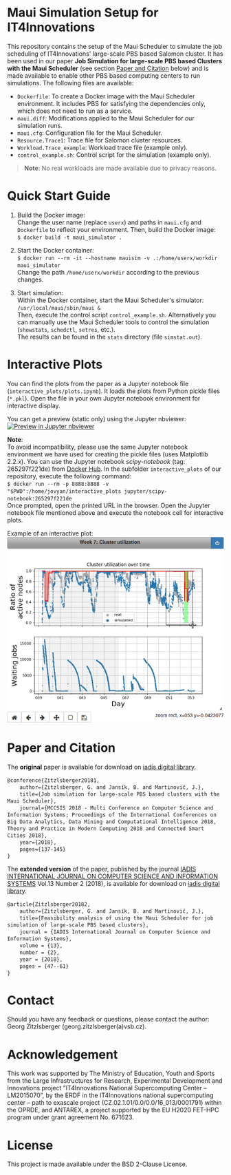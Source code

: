 # Maui Simulation Setup for IT4Innovations
This repository contains the setup of the Maui Scheduler to simulate the job scheduling of IT4Innovations' large-scale PBS based Salomon cluster. It has been used in our paper **Job Simulation for large-scale PBS based Clusters with the Maui Scheduler** (see section [Paper and Citation](#paper-and-citation) below) and is made available to enable other PBS based computing centers to run simulations. The following files are available:
- `Dockerfile`: To create a Docker image with the Maui Scheduler environment. It includes PBS for satisfying the dependencies only, which does not need to run as a service.
- `maui.diff`: Modifications applied to the Maui Scheduler for our simulation runs.
- `maui.cfg`: Configuration file for the Maui Scheduler.
- `Resource.Trace1`: Trace file for Salomon cluster resources.
- `Workload.Trace_example`: Workload trace file (example only).
- `control_example.sh`: Control script for the simulation (example only).

> **Note**: No real workloads are made available due to privacy reasons.

# Quick Start Guide

1. Build the Docker image:  
Change the user name (replace `userx`) and paths in `maui.cfg` and `Dockerfile` to reflect your environment. Then, build the Docker image:  
`$ docker build -t maui_simulator .`

2. Start the Docker container:  
`$ docker run --rm -it --hostname mauisim -v .:/home/userx/workdir maui_simulator`  
Change the path `/home/userx/workdir` according to the previous changes.

3. Start simulation:  
Within the Docker container, start the Maui Scheduler's simulator:  
`/usr/local/maui/sbin/maui &`  
Then, execute the control script `control_example.sh`. Alternatively you can manually use the Maui Scheduler tools to control the simulation (`showstats`, `schedctl`, `setres`, etc.).  
The results can be found in the `stats` directory (file `simstat.out`).

# Interactive Plots
You can find the plots from the paper as a Jupyter notebook file (`interactive_plots/plots.ipynb`). It loads the plots from Python pickle files (`*.pkl`). Open the file in your own Jupyter notebook environment for interactive display.  
  
You can get a preview (static only) using the Jupyter nbviewer:  
[<img src="https://nbviewer.jupyter.org/static/img/nav_logo.svg" width="150" alt="Preview in Jupyter nbviewer">](https://nbviewer.jupyter.org/github/It4innovations/Maui-Simulation/blob/master/interactive_plots/plots.ipynb)  
  
**Note**:  
To avoid incompatibility, please use the same Jupyter notebook environment we have used for creating the pickle files (uses Matplotlib 2.2.x). You can use the Jupyter notebook *scipy-notebook* (tag: 265297f221de) from [Docker Hub](https://hub.docker.com/r/jupyter/scipy-notebook/). In the subfolder `interactive_plots` of our repository, execute the following command:  
`$ docker run --rm -p 8888:8888 -v "$PWD":/home/jovyan/interactive_plots jupyter/scipy-notebook:265297f221de`  
Once prompted, open the printed URL in the browser. Open the Jupyter notebook file mentioned above and execute the notebook cell for interactive plots.  
  
Example of an interactive plot:  
![Alt text](images/interactive_plot_example.png?raw=true "Example of an interactive plot (cluster utilization of week 7)")

# Paper and Citation
The **original** paper is available for download on [iadis digital library](http://www.iadisportal.org/digital-library/job-simulation-for-large-scale-pbs-based-clusters-with-the-maui-scheduler).

    @conference{Zitzlsberger20181,
        author={Zitzlsberger, G. and Jansík, B. and Martinovič, J.},
        title={Job simulation for large-scale PBS based clusters with the Maui Scheduler},
        journal={MCCSIS 2018 - Multi Conference on Computer Science and Information Systems; Proceedings of the International Conferences on Big Data Analytics, Data Mining and Computational Intelligence 2018, Theory and Practice in Modern Computing 2018 and Connected Smart Cities 2018},
        year={2018},
        pages={137-145}
    }
  
The **extended version** of the paper, published by the journal [IADIS INTERNATIONAL JOURNAL ON COMPUTER SCIENCE AND INFORMATION SYSTEMS](http://www.iadisportal.org/ijcsis/) Vol.13 Number 2 (2018), is available for download on [iadis digital library](http://www.iadisportal.org/ijcsis/papers/2018130204.pdf).

    @article{Zitzlsberger20182,
        author={Zitzlsberger, G. and Jansík, B. and Martinovič, J.},
        title={Feasibility analysis of using the Maui Scheduler for job simulation of large-scale PBS based clusters},
        journal = {IADIS International Journal on Computer Science and Information Systems},
        volume = {13},
        number = {2},
        year = {2018},
        pages = {47--61}
    }
  
# Contact
Should you have any feedback or questions, please contact the author: Georg Zitzlsberger (georg.zitzlsberger(a)vsb.cz).

# Acknowledgement
This work was supported by The Ministry of Education, Youth and Sports from the Large Infrastructures for Research, Experimental
Development and Innovations project ”IT4Innovations National Supercomputing Center – LM2015070”, by the ERDF in the IT4Innovations national supercomputing center – path to exascale project (CZ.02.1.01/0.0/0.0/16_013/0001791) within the OPRDE, and ANTAREX, a project supported by the EU H2020 FET-HPC program under grant agreement No. 671623.

# License
This project is made available under the BSD 2-Clause License.
